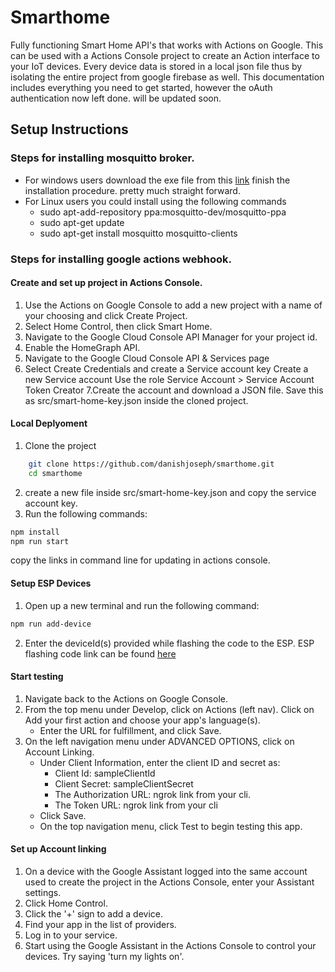 # Smarthome
Fully functioning Smart Home API's that works with Actions on Google. This can be used with a Actions Console project to create an Action interface to your IoT devices. Every device data is stored in a local json file thus by isolating the entire project from google firebase as well. This documentation includes everything you need to get started, however the oAuth authentication now left done. will be updated soon.

## Setup Instructions

### Steps for installing mosquitto broker. 
- For windows users download the exe file from this [link](https://mosquitto.org/download/) finish the installation procedure. pretty much straight forward. 
- For Linux users you could install using the following commands
    - sudo apt-add-repository ppa:mosquitto-dev/mosquitto-ppa
    - sudo apt-get update
    - sudo apt-get install mosquitto mosquitto-clients
    
### Steps for installing google actions webhook.

#### Create and set up project in Actions Console.
1. Use the Actions on Google Console to add a new project with a name of your choosing and click Create Project.
2. Select Home Control, then click Smart Home.
3. Navigate to the Google Cloud Console API Manager for your project id.
4. Enable the HomeGraph API.
5. Navigate to the Google Cloud Console API & Services page
6. Select Create Credentials and create a Service account key
   Create a new Service account
   Use the role Service Account > Service Account Token Creator
7.Create the account and download a JSON file. Save this as src/smart-home-key.json inside the cloned project.

#### Local Deplyoment
1. Clone the project
```sh
    git clone https://github.com/danishjoseph/smarthome.git
    cd smarthome
```
2. create a new file inside src/smart-home-key.json and copy the service account key.
3. Run the following commands:
```sh
npm install 
npm run start
```
copy the links in command line for updating in actions console.

#### Setup ESP Devices
1. Open up a new terminal and run the following command:
```sh
npm run add-device
```
2. Enter the deviceId(s) provided while flashing the code to the ESP. ESP flashing code link can be found [ here]()

#### Start testing
1. Navigate back to the Actions on Google Console.
2. From the top menu under Develop, click on Actions (left nav). Click on Add your first action and choose your app's language(s).
    - Enter the URL for fulfillment, and click Save.
3. On the left navigation menu under ADVANCED OPTIONS, click on Account Linking.
    - Under Client Information, enter the client ID and secret as:
      - Client Id: sampleClientId
      - Client Secret: sampleClientSecret
      - The Authorization URL: ngrok link from your cli.
      - The Token URL: ngrok link from your cli
   - Click Save.
   - On the top navigation menu, click Test to begin testing this app.


#### Set up Account linking
1. On a device with the Google Assistant logged into the same account used to create the project in the Actions Console, enter your Assistant settings.
2. Click Home Control.
3. Click the '+' sign to add a device.
4. Find your app in the list of providers.
5. Log in to your service.
6. Start using the Google Assistant in the Actions Console to control your devices. Try saying 'turn my lights on'.
